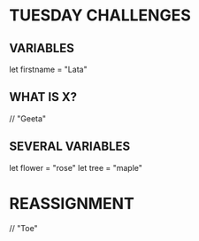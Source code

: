 # TUESDAY CHALLENGES



## VARIABLES

let firstname = "Lata"

## WHAT IS X?

// "Geeta"

## SEVERAL VARIABLES

let flower = "rose"
let tree = "maple"

# REASSIGNMENT

// "Toe"
